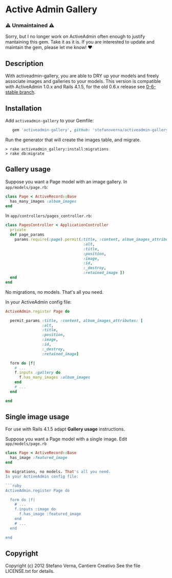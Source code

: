 # Active Admin Gallery

### :warning: Unmaintained :warning:

Sorry, but I no longer work on ActiveAdmin often enough to justify mantaining this gem. Take it as it is. If you are interested to update and maintain the gem, please let me know! :heart:

## Description

With activeadmin-gallery, you are able to DRY up your models and freely associate images and galleries to your models.
This version is compatible with ActiveAdmin 1.0.x and Rails 4.1.5, for the old 0.6.x release see [0-6-stable branch](//github.com/stefanoverna/activeadmin-gallery/tree/0-6-stable).


## Installation

Add `activeadmin-gallery` to your Gemfile:

```ruby
   gem 'activeadmin-gallery', github: 'stefanoverna/activeadmin-gallery'
```

Run the generator that will create the images table, and migrate.

```
> rake activeadmin_gallery:install:migrations
> rake db:migrate
```

## Gallery usage

Suppose you want a Page model with an image gallery. In `app/models/page.rb`:

```ruby
class Page < ActiveRecord::Base
  has_many_images :album_images
end
```

In `app/controllers/pages_controller.rb`:

```ruby
class PagesController < ApplicationController
  private
  def page_params
    params.require(:page).permit(:title, :content, album_images_attributes: [
                                  :alt,
                                  :title,
                                  :position,
                                  :image,
                                  :id,
                                  :_destroy,
                                  :retained_image ])
  end
end
```

No migrations, no models. That's all you need.

In your ActiveAdmin config file:

```ruby
ActiveAdmin.register Page do

  permit_params :title, :content, album_images_attributes: [
                :alt,
                :title,
                :position,
                :image,
                :id,
                :_destroy,
                :retained_image]  

  form do |f|
    # ...
    f.inputs :gallery do
      f.has_many_images :album_images
    end
    # ...
  end

end
```

## Single image usage

For use with Rails 4.1.5 adapt **Gallery usage** instructions.

Suppose you want a Page model with a single image. Edit `app/models/page.rb`

```ruby
class Page < ActiveRecord::Base
  has_image :featured_image
end

No migrations, no models. That's all you need.
In your ActiveAdmin config file:

```ruby
ActiveAdmin.register Page do

  form do |f|
    # ...
    f.inputs :image do
      f.has_image :featured_image
    end
    # ...
  end

end
```

## Copyright

Copyright (c) 2012 Stefano Verna, Cantiere Creativo
See the file LICENSE.txt for details.
